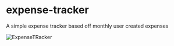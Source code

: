 # expense-tracker
A simple expense tracker based off monthly user created expenses

![ExpenseTRacker](https://github.com/exece/ExpenseTracker/blob/main/ExpenseTracker.PNG)
